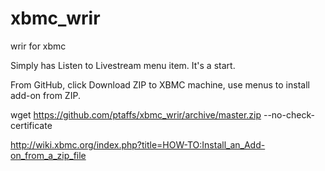 xbmc_wrir
=========

wrir for xbmc

Simply has Listen to Livestream menu item. It's a start.

From GitHub, click Download ZIP to XBMC machine, use menus to install add-on from ZIP.

wget https://github.com/ptaffs/xbmc_wrir/archive/master.zip --no-check-certificate

http://wiki.xbmc.org/index.php?title=HOW-TO:Install_an_Add-on_from_a_zip_file

